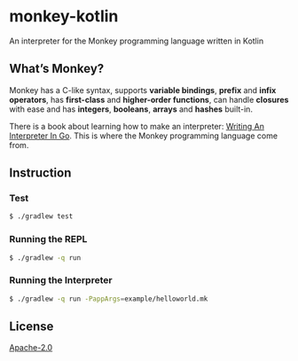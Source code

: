 # monkey-kotlin

An interpreter for the Monkey programming language written in Kotlin

## What’s Monkey?

Monkey has a C-like syntax, supports **variable bindings**, **prefix** and **infix operators**, has **first-class** and **higher-order functions**, can handle **closures** with ease and has **integers**, **booleans**, **arrays** and **hashes** built-in.

There is a book about learning how to make an interpreter: [Writing An Interpreter In Go](https://interpreterbook.com/#the-monkey-programming-language). This is where the Monkey programming language come from.

## Instruction

### Test

```bash
$ ./gradlew test
```

### Running the REPL

```bash
$ ./gradlew -q run
```

### Running the Interpreter

```bash
$ ./gradlew -q run -PappArgs=example/helloworld.mk
```

## License

[Apache-2.0](LICENSE)
